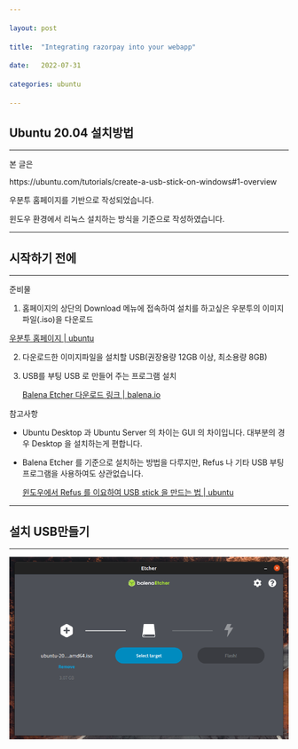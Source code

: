 ```yaml
---

layout: post

title:  "Integrating razorpay into your webapp"

date:   2022-07-31

categories: ubuntu

---
```


## Ubuntu 20.04 설치방법

---

본 글은 

<div>
https://ubuntu.com/tutorials/create-a-usb-stick-on-windows#1-overview
</div>

우분투 홈페이지를 기반으로 작성되었습니다.

윈도우 환경에서 리눅스 설치하는 방식을 기준으로 작성하였습니다.

---

## 시작하기 전에

---

준비물

1.  홈페이지의 상단의 Download 메뉴에 접속하여 설치를 하고싶은 우분투의 이미지파일(.iso)을 다운로드
   
   [우분투 홈페이지 | ubuntu](https://ubuntu.com/)
   
   

2. 다운로드한 이미지파일을 설치할 USB(권장용량 12GB 이상, 최소용량 8GB) 

3. USB를 부팅 USB 로 만들어 주는 프로그램 설치
   
   [Balena Etcher 다운로드 링크 | balena.io](https://www.balena.io/etcher/ )
   
   

참고사항

- Ubuntu Desktop 과 Ubuntu Server 의 차이는 GUI 의 차이입니다. 대부분의 경우 Desktop 을 설치하는게 편합니다.

- Balena Etcher 를 기준으로 설치하는 방법을 다루지만,  Refus 나 기타 USB 부팅 프로그램을 사용하여도 상관없습니다.
  
  [윈도우에서 Refus 를 이요하여 USB stick 을 만드는 법 | ubuntu](https://ubuntu.com/tutorials/create-a-usb-stick-on-windows#3-usb-selection)



---

## 설치 USB만들기

---


<div>
<img src="https://github.com/leoppark94/leoppark94.github.io/blob/master/_posts/Images/BalenaEtcher.png?raw=true">
</img>
</div>




